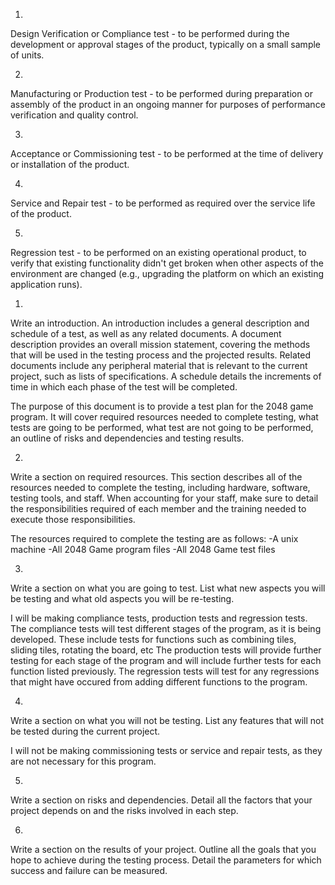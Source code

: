 
1)
Design Verification or Compliance test - to be performed during the development or approval stages of the product, typically on a small
sample of units.

2)
Manufacturing or Production test - to be performed during preparation or assembly of the product in an ongoing manner for purposes of
performance verification and quality control.

3)
Acceptance or Commissioning test - to be performed at the time of delivery or installation of the product.

4)
Service and Repair test - to be performed as required over the service life of the product.

5)
Regression test - to be performed on an existing operational product, to verify that existing functionality didn't get broken when other
aspects of the environment are changed (e.g., upgrading the platform on which an existing application runs).






1)
Write an introduction. An introduction includes a general description and schedule of a test, as well as any related documents.
A document description provides an overall mission statement, covering the methods that will be used in the testing process and the
projected results. Related documents include any peripheral material that is relevant to the current project, such as lists of
specifications. A schedule details the increments of time in which each phase of the test will be completed.

The purpose of this document is to provide a test plan for the 2048 game program. It will cover required resources needed to complete
testing, what tests are going to be performed, what test are not going to be performed, an outline of risks and dependencies and testing
results.

2)
Write a section on required resources. This section describes all of the resources needed to complete the testing, including hardware,
software, testing tools, and staff.
When accounting for your staff, make sure to detail the responsibilities required of each member and the training needed to execute those responsibilities.

The resources required to complete the testing are as follows:
  -A unix machine
  -All 2048 Game program files
  -All 2048 Game test files

3)
Write a section on what you are going to test. List what new aspects you will be testing and what old aspects you will be re-testing.

I will be making compliance tests, production tests and regression tests.
The compliance tests will test different stages of the program, as it is being developed. These include tests for functions such as
combining tiles, sliding tiles, rotating the board, etc
The production tests will provide further testing for each stage of the program and will include further tests for each function listed
previously. 
The regression tests will test for any regressions that might have occured from adding different functions to the program.

4)
Write a section on what you will not be testing. List any features that will not be tested during the current project.

I will not be making commissioning tests or service and repair tests, as they are not necessary for this program.

5)
Write a section on risks and dependencies. Detail all the factors that your project depends on and the risks involved in each step.

6)
Write a section on the results of your project. Outline all the goals that you hope to achieve during the testing process. Detail the
parameters for which success and failure can be measured.


